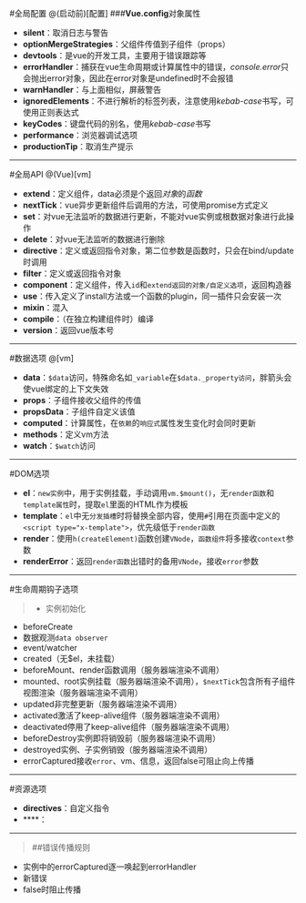 #全局配置
@(启动前)[配置]
###**Vue.config**对象属性
- **silent**：取消日志与警告
- **optionMergeStrategies**：父组件传值到子组件（props）
- **devtools**：是vue的开发工具，主要用于错误跟踪等
- **errorHandler**：捕获在vue生命周期或计算属性中的错误，*console.error*只会抛出error对象，因此在error对象是undefined时不会报错
- **warnHandler**：与上面相似，屏蔽警告
- **ignoredElements**：不进行解析的标签列表，注意使用*kebab-case*书写，可使用正则表达式
- **keyCodes**：键盘代码的别名，使用*kebab-case*书写
- **performance**：浏览器调试选项
- **productionTip**：取消生产提示

---

#全局API
@(Vue)[vm]
- **extend**：定义组件，data必须是个返回*对象*的*函数*
- **nextTick**：vue异步更新组件后调用的方法，可使用promise方式定义
- **set**：对vue无法监听的数据进行更新，不能对vue实例或根数据对象进行此操作
- **delete**：对vue无法监听的数据进行删除
- **directive**：定义或返回指令对象，第二位参数是函数时，只会在bind/update时调用
- **filter**：定义或返回指令对象
- **component**：定义组件，传入`id`和`extend返回的对象/自定义选项`，返回构造器
- **use**：传入定义了install方法或一个函数的plugin，同一插件只会安装一次
- **mixin**：混入
- **compile**：（在独立构建组件时）编译
- **version**：返回vue版本号

---

#数据选项
@[vm]
- **data**：`$data`访问，特殊命名如`_variable`在`$data._property访问`，胖箭头会使vue绑定的上下文失效
- **props**：子组件接收父组件的传值
- **propsData**：子组件自定义该值
- **computed**：计算属性，在`依赖`的`响应式`属性发生变化时会同时更新
- **methods**：定义vm方法
- **watch**：`$watch`访问

---

#DOM选项
- **el**：`new实例`中，用于实例挂载，手动调用`vm.$mount()`，无`render函数`和`template属性`时，提取`el`里面的HTML作为模板
- **template**：`el`中无`分发插槽`时将替换全部内容，使用`#`引用在页面中定义的`<script type="x-template">`，优先级低于`render函数`
- **render**：使用`h(createElement)`函数创建`VNode`，`函数组件`将多接收`context`参数
- **renderError**：返回`render函数`出错时的备用`VNode`，接收`error`参数

---

#生命周期钩子选项
>*  实例初始化
*   beforeCreate
*   数据观测`data observer`
*   event/watcher
*   created（无$el，未挂载）
*   beforeMount、render函数调用（服务器端渲染不调用）
*   mounted、root实例挂载（服务器端渲染不调用），`$nextTick`包含所有子组件视图渲染（服务器端渲染不调用）
*   updated非完整更新（服务器端渲染不调用）
*   activated激活了keep-alive组件（服务器端渲染不调用）
*   deactivated停用了keep-alive组件（服务器端渲染不调用）
*   beforeDestroy实例即将销毁前（服务器端渲染不调用）
*   destroyed实例、子实例销毁（服务器端渲染不调用）
*   errorCaptured接收`error`、vm、信息，返回false可阻止向上传播

---

#资源选项
- **directives**：自定义指令
- ****：

---

>##错误传播规则
*   实例中的errorCaptured逐一唤起到errorHandler
*   新错误
*   false时阻止传播